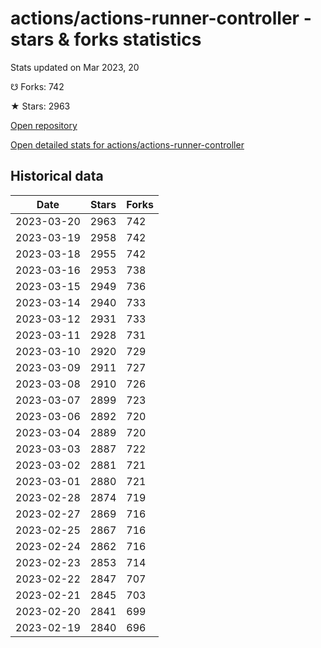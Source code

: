 # actions/actions-runner-controller - stars & forks statistics

Stats updated on Mar 2023, 20

☋ Forks: 742

★ Stars: 2963

[Open repository](https://github.com/actions/actions-runner-controller)

[Open detailed stats for actions/actions-runner-controller](https://reviewgithub.com/rep/actions/actions-runner-controller)

## Historical data
| Date | Stars | Forks |
|------|-------|-------|
| 2023-03-20 | 2963 | 742 | 
| 2023-03-19 | 2958 | 742 | 
| 2023-03-18 | 2955 | 742 | 
| 2023-03-16 | 2953 | 738 | 
| 2023-03-15 | 2949 | 736 | 
| 2023-03-14 | 2940 | 733 | 
| 2023-03-12 | 2931 | 733 | 
| 2023-03-11 | 2928 | 731 | 
| 2023-03-10 | 2920 | 729 | 
| 2023-03-09 | 2911 | 727 | 
| 2023-03-08 | 2910 | 726 | 
| 2023-03-07 | 2899 | 723 | 
| 2023-03-06 | 2892 | 720 | 
| 2023-03-04 | 2889 | 720 | 
| 2023-03-03 | 2887 | 722 | 
| 2023-03-02 | 2881 | 721 | 
| 2023-03-01 | 2880 | 721 | 
| 2023-02-28 | 2874 | 719 | 
| 2023-02-27 | 2869 | 716 | 
| 2023-02-25 | 2867 | 716 | 
| 2023-02-24 | 2862 | 716 | 
| 2023-02-23 | 2853 | 714 | 
| 2023-02-22 | 2847 | 707 | 
| 2023-02-21 | 2845 | 703 | 
| 2023-02-20 | 2841 | 699 | 
| 2023-02-19 | 2840 | 696 | 

